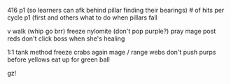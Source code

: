 416 p1 (so learners can afk behind pillar finding their bearings)
\# of hits per cycle p1 (first and others
what to do when pillars fall

v walk (whip go brr)
freeze nylomite (don't pop purple?)
pray mage post reds
don't click boss when she's healing

1:1 tank method
freeze crabs again
mage / range webs
don't push purps before yellows
eat up for green ball

gz!

